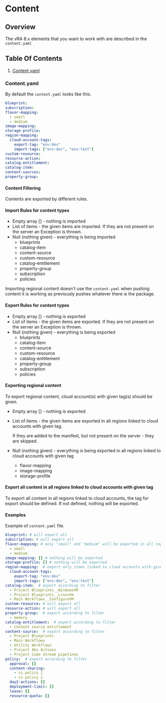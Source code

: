
# Content

## Overview

The vRA 8.x elements that you want to work with are described in the `content.yaml`

## Table Of Contents

1. [Content.yaml](#contentyaml)

### Content.yaml

By default the `content.yaml` looks like this.

```yaml
blueprint:
subscription:
flavor-mapping:
  - small
  - medium
image-mapping:
storage-profile:
region-mapping:
  cloud-account-tags:
    export-tag: "env:dev"
    import-tags: ["env:dev", "env:test"]
custom-resource:
resource-action:
catalog-entitlement:
catalog-item:
content-sources:
property-group:
```

#### Content Filtering

Contents are exported by different rules.

#### Import Rules for content types

- Empty array [] - nothing is imported  
- List of items - the given items are imported. If they are not present on the server an Exception is thrown.  
- Null (nothing given) - everything is being imported  
  - blueprints
  - catalog-item
  - content-source
  - custom-resource
  - catalog-entitlement
  - property-group
  - subscription
  - policies

Importing regional content doesn't use the `content.yaml` when pushing content it is working as previously pushes whatever there is the package.

#### Export Rules for content types

- Empty array [] - nothing is exported  
- List of items - the given items are exported. If they are not present on the server an Exception is thrown.  
- Null (nothing given) - everything is being exported
  - blueprints
  - catalog-item
  - content-source
  - custom-resource
  - catalog-entitlement
  - property-group
  - subscription
  - policies

#### Exporting regional content

To export regional content, cloud account(s) with given tag(s) should be given.

- Empty array [] - nothing is exported  
- List of items - the given items are exported in all regions linked to cloud accounts with given tag.

  If they are added to the manifest, but not present on the server - they are skipped.

- Null (nothing given) - everything is being exported in all regions linked to cloud accounts with given tag  
  - flavor-mapping
  - image-mapping
  - storage-profile

#### Export all content in all regions linked to cloud accounts with given tag

To export all content in all regions linked to cloud accounts, the tag for export should be defined. If not defined, nothing will be exported.

#### Examples

Example of `content.yaml` file.

```yaml
blueprint: # will export all 
subscription: # will export all 
flavor-mapping: # only "small" and "meduim" will be exported in all regions linked to cloud accounts with given tag 
  - small
  - medium
image-mapping: [] # nothing will be exported 
storage-profile: [] # nothing will be exported 
region-mapping:  # export only items linked to cloud accounts with given tags 
  cloud-account-tags:
    export-tag: "env:dev"
    import-tags: ["env:dev", "env:test"]
catalog-item:  # export according to filter
  - Project Blueprints__WindowsVM
  - Project Blueprints__LinuxVm
  - Main Workflows__ConfigureVM
custom-resource: # will export all 
resource-action: # will export all 
property-group:  # export according to filter
  - memory
catalog-entitlement:  # export according to filter
  - Content source entitlement
content-source:  # export according to filter
  - Project Blueprints
  - Main Workflows
  - Utility Workflows
  - Project Abx Actions
  - Project Code Stream pipelines
policy:  # export according to filter
  approval: []
  content-sharing:
    - cs policy 1
    - cs policy 2
  day2-actions: []
  deployment-limit: []
  lease: []
  resource-quota: []
```
